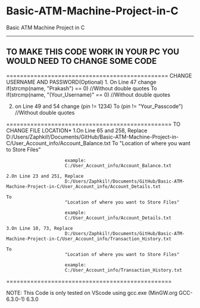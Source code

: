 # Basic-ATM-Machine-Project-in-C
Basic ATM Machine Project in C

--------------------------------------------------------------------
TO MAKE THIS CODE WORK IN YOUR PC YOU WOULD NEED TO CHANGE SOME CODE
--------------------------------------------------------------------
===============================================
CHANGE USERNAME AND PASSWORD(Optional)
    1. On Line 47 change 
                          if(strcmp(name, "Prakash") == 0)  //Without double quotes
                                                    To 
                          if(strcmp(name, "(Your_Username)" == 0)   //Without double quotes


   2. on Line 49 and 54 change
                          (pin != 1234) 
                                  To
                          (pin != "Your_Passcode")  //Without double quotes
                          
 ================================================
 TO CHANGE FILE LOCATION*
    1.On Line 65 and 258, Replace 
                          D:/Users/Zaphkil!/Documents/GitHub/Basic-ATM-Machine-Project-in-C/User_Account_info/Account_Balance.txt
                                                                              To
                          "Location of where you want to Store Files"
                          
                          example: 
                          C:/User_Account_info/Account_Balance.txt
                          
    2.On Line 23 and 251, Replace
                          D:/Users/Zaphkil!/Documents/GitHub/Basic-ATM-Machine-Project-in-C/User_Account_info/Account_Details.txt
                                                                              To
                          "Location of where you want to Store Files"
                          
                          example: 
                          C:/User_Account_info/Account_Details.txt
                          
    3.On Line 10, 73, Replace 
                          D:/Users/Zaphkil!/Documents/GitHub/Basic-ATM-Machine-Project-in-C/User_Account_info/Transaction_History.txt
                                                                              To
                          "Location of where you want to Store Files"
                          
                          example: 
                          C:/User_Account_info/Transaction_History.txt
 ================================================
 
 
NOTE: This Code is only tested on VScode using gcc.exe (MinGW.org GCC-6.3.0-1) 6.3.0

